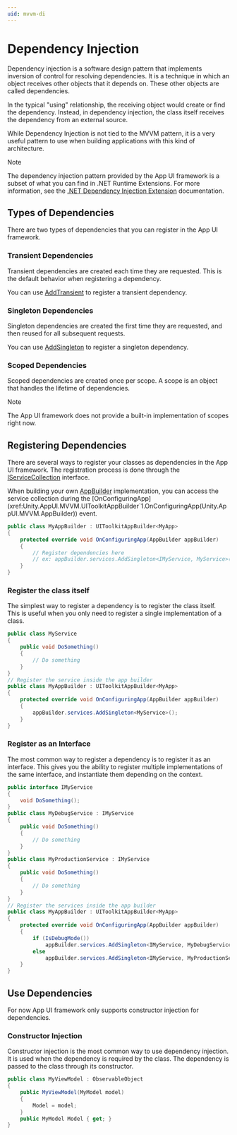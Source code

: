 ```yaml
---
uid: mvvm-di
---
```


# Dependency Injection

Dependency injection is a software design pattern that implements inversion of control for resolving dependencies. 
It is a technique in which an object receives other objects that it depends on. 
These other objects are called dependencies. 

In the typical "using" relationship, the receiving object would create or find the dependency. 
Instead, in dependency injection, the class itself receives the dependency from an external source.

While Dependency Injection is not tied to the MVVM pattern, it is a very useful pattern to use when building
applications with this kind of architecture.

> [!NOTE]
> The dependency injection pattern provided by the App UI framework is a subset of what you can find in
> .NET Runtime Extensions. For more information, see the 
> [.NET Dependency Injection Extension](https://learn.microsoft.com/en-us/dotnet/core/extensions/dependency-injection) documentation.

## Types of Dependencies

There are two types of dependencies that you can register in the App UI framework.

### Transient Dependencies

Transient dependencies are created each time they are requested. This is the default behavior when registering a dependency.

You can use [AddTransient](xref:Unity.AppUI.MVVM.ServicesCollectionExtensions.AddTransient(Unity.AppUI.MVVM.IServiceCollection,System.Type)) to register a transient dependency.

### Singleton Dependencies

Singleton dependencies are created the first time they are requested, and then reused for all subsequent requests.

You can use [AddSingleton](xref:Unity.AppUI.MVVM.ServicesCollectionExtensions.AddSingleton(Unity.AppUI.MVVM.IServiceCollection,System.Type)) to register a singleton dependency.

### Scoped Dependencies

Scoped dependencies are created once per scope. A scope is an object that handles the lifetime of dependencies.

> [!NOTE]
> The App UI framework does not provide a built-in implementation of scopes right now.

## Registering Dependencies

There are several ways to register your classes as dependencies in the App UI framework. The registration process is 
done through the [IServiceCollection](xref:Unity.AppUI.MVVM.IServiceCollection) interface.

When building your own [AppBuilder](xref:Unity.AppUI.MVVM.UIToolkitAppBuilder`1) implementation, you can access the service collection 
during the [OnConfiguringApp](xref:Unity.AppUI.MVVM.UIToolkitAppBuilder`1.OnConfiguringApp(Unity.AppUI.MVVM.AppBuilder)) event.

```cs
public class MyAppBuilder : UIToolkitAppBuilder<MyApp>
{
    protected override void OnConfiguringApp(AppBuilder appBuilder)
    {
        // Register dependencies here
        // ex: appBuilder.services.AddSingleton<IMyService, MyService>();
    }
}
```

### Register the class itself

The simplest way to register a dependency is to register the class itself. This is useful when you only need to
register a single implementation of a class.

```cs
public class MyService
{
    public void DoSomething()
    {
        // Do something
    }
}
// Register the service inside the app builder
public class MyAppBuilder : UIToolkitAppBuilder<MyApp>
{
    protected override void OnConfiguringApp(AppBuilder appBuilder)
    {
        appBuilder.services.AddSingleton<MyService>();
    }
}
```

### Register as an Interface

The most common way to register a dependency is to register it as an interface.
This gives you the ability to register multiple implementations of the same interface, and instantiate them 
depending on the context.

```cs
public interface IMyService
{
    void DoSomething();
}
public class MyDebugService : IMyService
{
    public void DoSomething()
    {
        // Do something
    }
}
public class MyProductionService : IMyService
{
    public void DoSomething()
    {
        // Do something
    }
}
// Register the services inside the app builder
public class MyAppBuilder : UIToolkitAppBuilder<MyApp>
{
    protected override void OnConfiguringApp(AppBuilder appBuilder)
    {
        if (IsDebugMode())
            appBuilder.services.AddSingleton<IMyService, MyDebugService>();
        else
            appBuilder.services.AddSingleton<IMyService, MyProductionService>();
    }
}
```

## Use Dependencies

For now App UI framework only supports constructor injection for dependencies.

### Constructor Injection

Constructor injection is the most common way to use dependency injection. 
It is used when the dependency is required by the class. 
The dependency is passed to the class through its constructor.

```cs
public class MyViewModel : ObservableObject
{
    public MyViewModel(MyModel model)
    {
        Model = model;
    }
    public MyModel Model { get; }
}
```